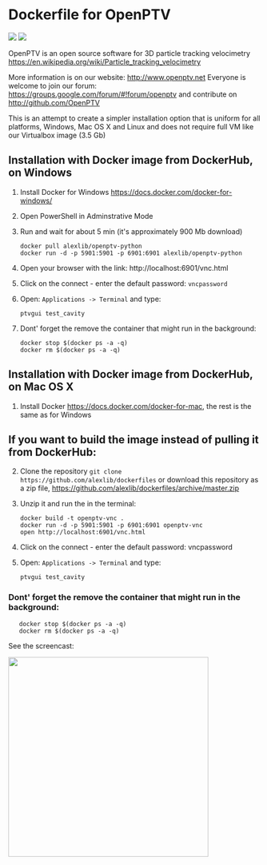# Dockerfile for OpenPTV

[![](https://images.microbadger.com/badges/image/alexlib/openptv-python.svg)](https://microbadger.com/images/alexlib/openptv-python "Get your own image badge on microbadger.com")
[![](https://images.microbadger.com/badges/version/alexlib/openptv-python.svg)](https://microbadger.com/images/alexlib/openptv-python "Get your own version badge on microbadger.com")

OpenPTV is an open source software for 3D particle tracking velocimetry https://en.wikipedia.org/wiki/Particle_tracking_velocimetry

More information is on our website:  http://www.openptv.net Everyone is welcome to join our forum: https://groups.google.com/forum/#!forum/openptv and contribute on http://github.com/OpenPTV

This is an attempt to create a simpler installation option that is uniform for all platforms, Windows, Mac OS X and Linux and does
not require full VM like our Virtualbox image (3.5 Gb)


## Installation with Docker image from DockerHub, on Windows
1. Install Docker for Windows https://docs.docker.com/docker-for-windows/
2. Open PowerShell in Adminstrative Mode
3. Run and wait for about 5 min (it's approximately 900 Mb download)  

       docker pull alexlib/openptv-python
       docker run -d -p 5901:5901 -p 6901:6901 alexlib/openptv-python
       
4. Open your browser with the link: http://localhost:6901/vnc.html
5. Click on the connect - enter the default password: `vncpassword`
6. Open: `Applications -> Terminal` and type:

       ptvgui test_cavity

7. Dont' forget the remove the container that might run in the background:  

       docker stop $(docker ps -a -q)
       docker rm $(docker ps -a -q) 

## Installation with Docker image from DockerHub, on Mac OS X
1. Install Docker https://docs.docker.com/docker-for-mac, the rest is the same as for Windows

## If you want to build the image instead of pulling it from DockerHub:
2. Clone the repository `git clone https://github.com/alexlib/dockerfiles` or download this repository as a zip file, https://github.com/alexlib/dockerfiles/archive/master.zip
3. Unzip it and run the in the terminal:  

       docker build -t openptv-vnc .
       docker run -d -p 5901:5901 -p 6901:6901 openptv-vnc
       open http://localhost:6901/vnc.html

4. Click on the connect - enter the default password:  vncpassword
5. Open: `Applications -> Terminal` and type: 
             
       ptvgui test_cavity

### Dont' forget the remove the container that might run in the background: 

       docker stop $(docker ps -a -q)
       docker rm $(docker ps -a -q)

See the screencast:

<img src="https://github.com/alexlib/gifs/blob/master/screencast_dockerfile.gif" width="400" />



